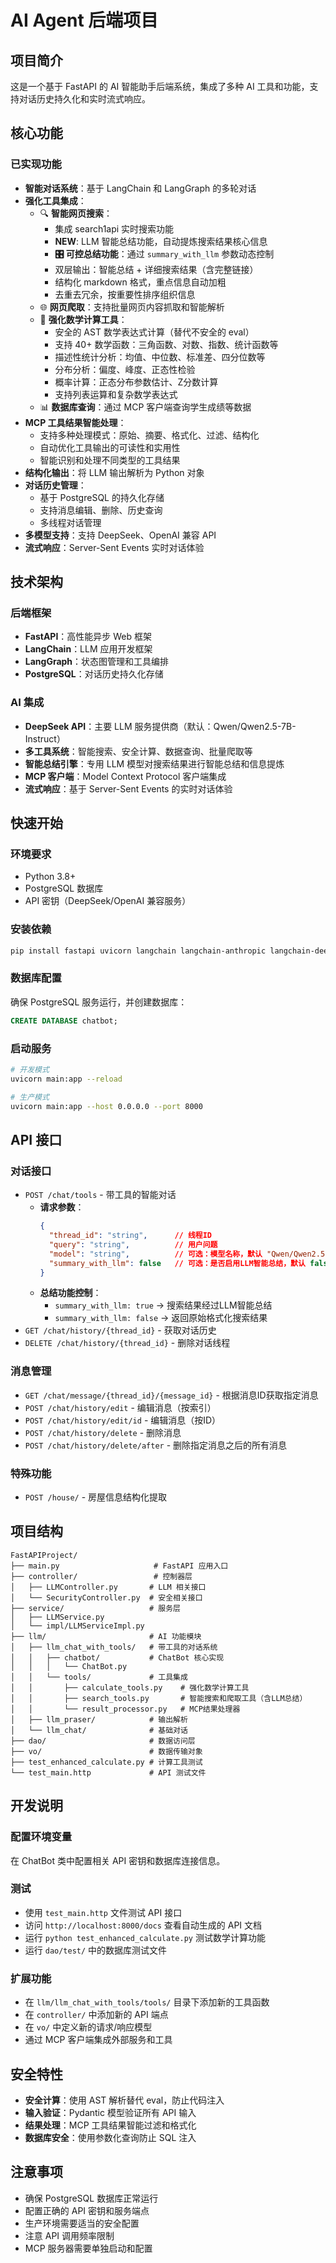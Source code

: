 # AI Agent 后端项目

## 项目简介

这是一个基于 FastAPI 的 AI 智能助手后端系统，集成了多种 AI 工具和功能，支持对话历史持久化和实时流式响应。

## 核心功能

### 已实现功能

- **智能对话系统**：基于 LangChain 和 LangGraph 的多轮对话
- **强化工具集成**：
  - 🔍 **智能网页搜索**：
    - 集成 search1api 实时搜索功能
    - **NEW**: LLM 智能总结功能，自动提炼搜索结果核心信息
    - **🎛️ 可控总结功能**：通过 `summary_with_llm` 参数动态控制
    - 双层输出：智能总结 + 详细搜索结果（含完整链接）
    - 结构化 markdown 格式，重点信息自动加粗
    - 去重去冗余，按重要性排序组织信息
  - 🌐 **网页爬取**：支持批量网页内容抓取和智能解析
  - 🧮 **强化数学计算工具**：
    - 安全的 AST 数学表达式计算（替代不安全的 eval）
    - 支持 40+ 数学函数：三角函数、对数、指数、统计函数等
    - 描述性统计分析：均值、中位数、标准差、四分位数等
    - 分布分析：偏度、峰度、正态性检验
    - 概率计算：正态分布参数估计、Z分数计算
    - 支持列表运算和复杂数学表达式
  - 📊 **数据库查询**：通过 MCP 客户端查询学生成绩等数据
- **MCP 工具结果智能处理**：
  - 支持多种处理模式：原始、摘要、格式化、过滤、结构化
  - 自动优化工具输出的可读性和实用性
  - 智能识别和处理不同类型的工具结果
- **结构化输出**：将 LLM 输出解析为 Python 对象
- **对话历史管理**：
  - 基于 PostgreSQL 的持久化存储
  - 支持消息编辑、删除、历史查询
  - 多线程对话管理
- **多模型支持**：支持 DeepSeek、OpenAI 兼容 API
- **流式响应**：Server-Sent Events 实时对话体验

## 技术架构

### 后端框架
- **FastAPI**：高性能异步 Web 框架
- **LangChain**：LLM 应用开发框架
- **LangGraph**：状态图管理和工具编排
- **PostgreSQL**：对话历史持久化存储

### AI 集成
- **DeepSeek API**：主要 LLM 服务提供商（默认：Qwen/Qwen2.5-7B-Instruct）
- **多工具系统**：智能搜索、安全计算、数据查询、批量爬取等
- **智能总结引擎**：专用 LLM 模型对搜索结果进行智能总结和信息提炼
- **MCP 客户端**：Model Context Protocol 客户端集成
- **流式响应**：基于 Server-Sent Events 的实时对话体验

## 快速开始

### 环境要求
- Python 3.8+
- PostgreSQL 数据库
- API 密钥（DeepSeek/OpenAI 兼容服务）

### 安装依赖
```bash
pip install fastapi uvicorn langchain langchain-anthropic langchain-deepseek langchain-openai langgraph psycopg asyncpg fastmcp
```

### 数据库配置
确保 PostgreSQL 服务运行，并创建数据库：
```sql
CREATE DATABASE chatbot;
```

### 启动服务
```bash
# 开发模式
uvicorn main:app --reload

# 生产模式
uvicorn main:app --host 0.0.0.0 --port 8000
```

## API 接口

### 对话接口
- `POST /chat/tools` - 带工具的智能对话
  - **请求参数**：
    ```json
    {
      "thread_id": "string",      // 线程ID
      "query": "string",          // 用户问题
      "model": "string",          // 可选：模型名称，默认 "Qwen/Qwen2.5-7B-Instruct"
      "summary_with_llm": false   // 可选：是否启用LLM智能总结，默认 false
    }
    ```
  - **总结功能控制**：
    - `summary_with_llm: true` → 搜索结果经过LLM智能总结
    - `summary_with_llm: false` → 返回原始格式化搜索结果
- `GET /chat/history/{thread_id}` - 获取对话历史
- `DELETE /chat/history/{thread_id}` - 删除对话线程

### 消息管理
- `GET /chat/message/{thread_id}/{message_id}` - 根据消息ID获取指定消息
- `POST /chat/history/edit` - 编辑消息（按索引）
- `POST /chat/history/edit/id` - 编辑消息（按ID）
- `POST /chat/history/delete` - 删除消息
- `POST /chat/history/delete/after` - 删除指定消息之后的所有消息

### 特殊功能
- `POST /house/` - 房屋信息结构化提取

## 项目结构

```
FastAPIProject/
├── main.py                     # FastAPI 应用入口
├── controller/                 # 控制器层
│   ├── LLMController.py       # LLM 相关接口
│   └── SecurityController.py  # 安全相关接口
├── service/                   # 服务层
│   ├── LLMService.py
│   └── impl/LLMServiceImpl.py
├── llm/                       # AI 功能模块
│   ├── llm_chat_with_tools/   # 带工具的对话系统
│   │   ├── chatbot/           # ChatBot 核心实现
│   │   │   └── ChatBot.py
│   │   └── tools/             # 工具集成
│   │       ├── calculate_tools.py    # 强化数学计算工具
│   │       ├── search_tools.py       # 智能搜索和爬取工具（含LLM总结）
│   │       └── result_processor.py   # MCP结果处理器
│   ├── llm_praser/            # 输出解析
│   └── llm_chat/              # 基础对话
├── dao/                       # 数据访问层
├── vo/                        # 数据传输对象
├── test_enhanced_calculate.py # 计算工具测试
└── test_main.http             # API 测试文件
```

## 开发说明

### 配置环境变量
在 ChatBot 类中配置相关 API 密钥和数据库连接信息。

### 测试
- 使用 `test_main.http` 文件测试 API 接口
- 访问 `http://localhost:8000/docs` 查看自动生成的 API 文档
- 运行 `python test_enhanced_calculate.py` 测试数学计算功能
- 运行 `dao/test/` 中的数据库测试文件

### 扩展功能
- 在 `llm/llm_chat_with_tools/tools/` 目录下添加新的工具函数
- 在 `controller/` 中添加新的 API 端点
- 在 `vo/` 中定义新的请求/响应模型
- 通过 MCP 客户端集成外部服务和工具

## 安全特性

- **安全计算**：使用 AST 解析替代 eval，防止代码注入
- **输入验证**：Pydantic 模型验证所有 API 输入
- **结果处理**：MCP 工具结果智能过滤和格式化
- **数据库安全**：使用参数化查询防止 SQL 注入

## 注意事项

- 确保 PostgreSQL 数据库正常运行
- 配置正确的 API 密钥和服务端点
- 生产环境需要适当的安全配置
- 注意 API 调用频率限制
- MCP 服务器需要单独启动和配置
